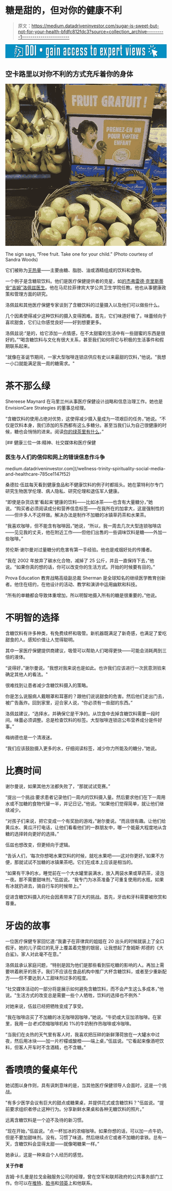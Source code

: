# 糖是甜的，但对你的健康不利

> 原文：<https://medium.datadriveninvestor.com/sugar-is-sweet-but-not-for-your-health-bfdfc812fdc3?source=collection_archive---------1----------------------->

[![](img/049327a4e3bd049515fe07d97a17cacc.png)](http://www.track.datadriveninvestor.com/1B9E)

## 空卡路里以对你不利的方式充斥着你的身体

![](img/72f233e97bcd235048ad6810ebbd8b91.png)

The sign says, “Free fruit. Take one for your child.” (Photo courtesy of Sandra Woods)

它们被称为[无热量](https://en.wikipedia.org/wiki/Empty_calorie)——主要由糖、脂肪、油或酒精组成的饮料和食物。

一个例子是含糖软饮料。他们是医疗保健提供者的克星，如[的杰弗雷德·克里斯蒂安“吉姆”洛佩兹医生](https://twitter.com/jaifredlopez)。他在马尼拉菲律宾大学公共卫生学院任教。他也从事健康政策和管理方面的研究。

洛佩兹和其他医疗保健专家谈到了含糖饮料的过量摄入以及他们可以做些什么。

几个因素使得减少这种饮料的摄入变得困难。首先，它们味道好极了。味蕾倾向于喜欢甜食，它们让你感觉良好——好到想要更多。

洛佩兹说:“是的，给它添加一点情感，在不太甜蜜的生活中有一些甜蜜的东西是很好的。”“喝含糖饮料与文化有很大关系，甚至我们如何将它与积极的生活事件和假期联系起来。

“就像在圣诞节期间，一家大型咖啡连锁店供应有史以来最甜的饮料，”他说。"我想一小口就能满足我一周的糖需求。"

# **茶不那么绿**

Shereese Maynard 在马里兰州从事医疗保健设计战略和信息治理工作。她也是 EnvisionCare Strategies 的董事总经理。

“含糖饮料的使用占绝对优势，这使得减少摄入量成为一项艰巨的任务，”她说。“不仅是饮料本身，我们添加的东西都有这么多糖分。甚至当我们认为自己很健康的时候，糖也会悄悄的进来。阅读[你的绿茶里有什么](https://well.blogs.nytimes.com/2013/05/23/whats-in-your-green-tea/)。”

[](/wellness-trinity-spirituality-social-media-and-healthcare-785ce1147f52) [## 健康三位一体:精神、社交媒体和医疗保健

### 医生与人们的信仰和网上的错误信息作斗争

medium.datadriveninvestor.com](/wellness-trinity-spirituality-social-media-and-healthcare-785ce1147f52) 

桑德拉·伍兹每天看到健康食品和不健康饮料的例子时都摇头。她在蒙特利尔专门研究生物医学伦理、病人隐私、研究伦理和退伍军人健康。

“即使是杂货店里‘看起来’健康的饮料——比如冰茶——也含有大量糖分，”她说。“购买者必须阅读成分和营养信息标签——在我所在的加拿大，这是强制性的——但许多人不这样做。解决办法是制作不加糖的冰镇草药茶和水果茶。

“我喜欢咖啡，但不能含有咖啡因，”她说，“所以，我一周去几次大型连锁咖啡店——见见我的丈夫，他在附近工作——但他们出售的一些调味饮料是糖——外加一些咖啡。”

劳伦斯·谢尔曼对过量糖分的危害有第一手经验。他也是戒烟好处的传播者。

“我在 2002 年放弃了碳水化合物，减掉了 25 公斤，并且一直保持下去，”他说。“如果你真的想的话，你可以改变你的生活方式。开始的时候要有目的。”

Prova Education 教育战略高级副总裁 Sherman 是全球知名的继续医学教育创新者。他住在纽约，在他设计的活动、教学和演讲中运用幽默和科技。

“所有的单糖都会导致体重增加，所以明智地摄入所有的糖是很重要的，”他说。

# **不明智的选择**

含糖饮料有许多种类，有免费续杯和吸管。新机器既满足了新奇感，也满足了爱吃甜食的人。感知价值让人觉得聪明。

其中一家医疗保健提供商建议，吸管可以帮助人们喝得更快——可能会消耗两到三倍的液体。

“说得好，”谢尔曼说。“我想对我来说也是如此。也许我们应该进行一次民意测验来确定其他人的看法。"

很难找到让患者减少含糖饮料摄入的策略。

你是怎么说服病人戴眼罩和耳塞的？跟他们说说甜食的危害。然后他们走出门去，被广告轰炸。回到家里，迎合家人说，“你必须有一些甜的东西。”

洛佩兹建议，“选择水，并确保它是干净的。从饮食中去掉含糖饮料需要一段时间。味蕾必须调整。总是检查饮料的标签。大型咖啡连锁店公布营养成分是件好事。”

梅纳德也是一个清液迷。

“我们应该鼓励摄入更多的水，仔细阅读标签，减少你力所能及的糖分，”她说。

# **比赛时间**

谢尔曼说，如果其他方法都失败了，“那就试试竞赛。”

“提出一个挑战:要求患者记录他们一周内的饮料摄入量。然后要求他们在下一周用水或不加糖的食物代替一半，并记日记，”他说。“如果他们觉得简单，就让他们继续减少。

“对孩子们来说，把它变成一个有奖励的游戏，”谢尔曼说。“而且很有趣。让他们给黄瓜水、黄瓜汗打电话，让他们看看他们的一群朋友中，哪一个能最大程度地从含糖的选择转向更好的选择。”

伍兹也想改变，但更倾向于逻辑。

“告诉人们，‘每次你想喝水果饮料的时候，就吃水果吧——这对你更好。’如果不方便，那就试试不加糖的冰镇果茶吧。它们在成本上应该是相当的。

“如果有干净的水，睡觉前在一个大水罐里装满水，放入两袋水果或草药茶，浸泡一夜。那不需要甜味剂，”伍兹说。“我专门为冰茶准备了可重复使用的水瓶，如果有冰就扔进去，骑自行车的时候带上。”

促进含糖饮料摄入的社会因素带来了巨大的挑战。首先，牙齿和牙科需要被欣赏和尊重。

# **牙齿的故事**

一位医疗保健专家回忆道:“我妻子在菲律宾的姐姐在 20 出头的时候就装上了全口假牙。她的儿子腐烂的乳牙上覆盖着完整的银层，让我想起了詹姆斯·邦德的《大白鲨》。家人对此毫不在意。”

洛佩兹承认家庭问题，“特别是因为他们是那些看到狂吃糖的影响的人。再加上需要哄着刷牙的孩子。我们不应该在食品机构中推广大杯含糖饮料，或者至少重新配方——但不要达到人工甜味剂过多的程度。

“社交媒体活动的一部分将是展示如何避免含糖饮料，而不会产生这么多成本，”他说。"生活方式的改变总是需要一些个人牺牲，饮料的选择也不例外."

对她来说，伍兹已经把牺牲变成了享受。

“我在咖啡店买了不加糖的冰无咖啡因咖啡，”她说。“牛奶或大豆加浓咖啡。在家里，我用一台*老式*浓缩咖啡机和 1%的牛奶制作热咖啡或冷咖啡。

“当我们在炎热的天气里有客人时，我喜欢把压碎的新鲜薄荷放在一大罐水中过夜，然后用冰块——加一片柠檬或酸橙——端上桌，”伍兹说。“它看起来像酒吧饮料，但客人开车时不含酒精，也不含糖。”

# **香喷喷的餐桌**年代

她试图以身作则，具有讽刺意味的是，当其他医疗保健领导人会面时，这是一个挑战。

"有多少医学会议有巨大的甜点或糖果桌，并提供花式或含糖饮料？"伍兹说。“提前要求组织者停止这种行为。分享新鲜水果桌和各种无糖饮料的照片。”

远离含糖饮料是一个迫不及待的新习惯。

“现在开始，”伍兹说。“点一杯加冰的浓缩咖啡。如果你想的话，可以加一点牛奶，但是不要加甜味剂。没有。习惯了味道。然后继续点它或者不加糖的拿铁。总有一天，含糖饮料会显得太甜——就像喝糖果一样。”

她承认，这是一种来自个人经历的感觉。

**关于作者**

吉姆·卡扎曼是拉戈金融服务公司的经理，曾在空军和联邦政府的公共事务部门工作。你可以在[推特](https://twitter.com/JKatzaman)、[脸书](https://www.facebook.com/jim.katzaman)和[领英](https://www.linkedin.com/in/jim-katzaman-33641b21/)上和他联系。